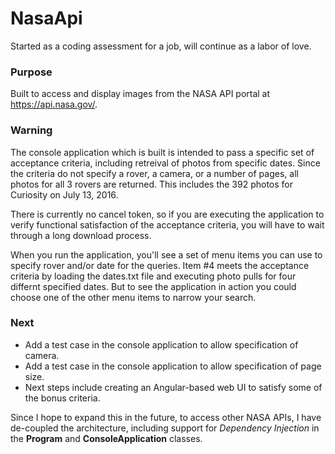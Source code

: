 # NasaApi
Started as a coding assessment for a job, will continue as a labor of love.

### Purpose
Built to access and display images from the NASA API portal at https://api.nasa.gov/.

### Warning
The console application which is built is intended to pass a specific set of acceptance criteria, including retreival of photos from specific dates. 
Since the criteria do not specify a rover, a camera, or a number of pages, all photos for all 3 rovers are returned. 
This includes the 392 photos for Curiosity on July 13, 2016.

There is currently no cancel token, so if you are executing the application to verify functional satisfaction of the acceptance criteria, you will have to wait through a long download process.

When you run the application, you'll see a set of menu items you can use to specify rover and/or date for the queries. 
Item #4 meets the acceptance criteria by loading the dates.txt file and executing photo pulls for four differnt specified dates. 
But to see the application in action you could choose one of the other menu items to narrow your search. 

### Next
- Add a test case in the console application to allow specification of camera.
- Add a test case in the console application to allow specification of page size. 
- Next steps include creating an Angular-based web UI to satisfy some of the bonus criteria. 

Since I hope to expand this in the future, to access other NASA APIs, I have de-coupled the architecture, including support for _Dependency Injection_ in the **Program** and **ConsoleApplication** classes. 